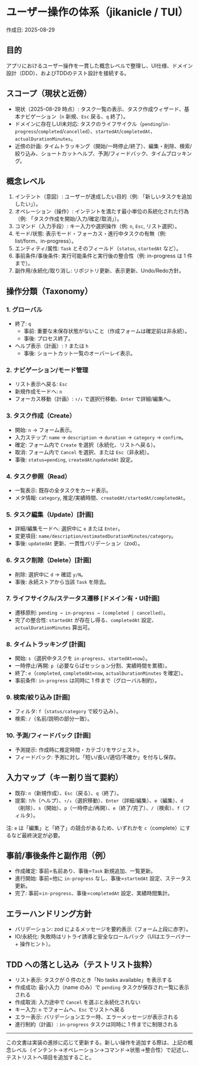 # ユーザー操作の体系（jikanicle / TUI）

作成日: 2025-08-29

## 目的

アプリにおけるユーザー操作を一貫した概念レベルで整理し、UI仕様、ドメイン設計（DDD）、およびTDDのテスト設計を接続する。

## スコープ（現状と近傍）

- 現状（2025-08-29 時点）: タスク一覧の表示、タスク作成ウィザード、基本ナビゲーション（`n` 新規、`Esc` 戻る、`q` 終了）。
- ドメインに存在しUI未対応: タスクのライフサイクル（`pending`/`in-progress`/`completed`/`cancelled`）、`startedAt`/`completedAt`、`actualDurationMinutes`。
- 近傍の計画: タイムトラッキング（開始/一時停止/終了）、編集・削除、検索/絞り込み、ショートカットヘルプ、予測/フィードバック、タイムブロッキング。

## 概念レベル

1. インテント（意図）: ユーザーが達成したい目的（例: 「新しいタスクを追加したい」）。
2. オペレーション（操作）: インテントを満たす最小単位の系統化された行為（例: 「タスク作成を開始/入力/確定/取消」）。
3. コマンド（入力手段）: キー入力や選択操作（例: `n`, `Esc`, リスト選択）。
4. モード/状態: 表示モード・フォーカス・進行中タスクの有無（例: list/form、in-progress）。
5. エンティティ/属性: `Task` とそのフィールド（`status`, `startedAt` など）。
6. 事前条件/事後条件: 実行可能条件と実行後の整合性（例: in-progress は 1 件まで）。
7. 副作用/永続化/取り消し: リポジトリ更新、表示更新、Undo/Redo方針。

## 操作分類（Taxonomy）

### 1. グローバル

- 終了: `q`
  - 事前: 重要な未保存状態がないこと（作成フォームは確定前は非永続）。
  - 事後: プロセス終了。
- ヘルプ表示（計画）: `?` または `h`
  - 事後: ショートカット一覧のオーバーレイ表示。

### 2. ナビゲーション/モード管理

- リスト表示へ戻る: `Esc`
- 新規作成モードへ: `n`
- フォーカス移動（計画）: `↑/↓` で選択行移動、`Enter` で詳細/編集へ。

### 3. タスク作成（Create）

- 開始: `n` → フォーム表示。
- 入力ステップ: `name` → `description` → `duration` → `category` → `confirm`。
- 確定: フォーム内で `Create` を選択（永続化、リストへ戻る）。
- 取消: フォーム内で `Cancel` を選択、または `Esc`（非永続）。
- 事後: `status=pend­ing`, `createdAt/updatedAt` 設定。

### 4. タスク参照（Read）

- 一覧表示: 既存の全タスクをカード表示。
- メタ情報: `category`, 推定/実績時間、`createdAt/startedAt/completedAt`。

### 5. タスク編集（Update）[計画]

- 詳細/編集モードへ: 選択中に `e` または `Enter`。
- 変更項目: `name/description/estimatedDurationMinutes/category`。
- 事後: `updatedAt` 更新、一貫性バリデーション（zod）。

### 6. タスク削除（Delete）[計画]

- 削除: 選択中に `d` → 確認 `y/N`。
- 事後: 永続ストアから当該 `Task` を除去。

### 7. ライフサイクル/ステータス遷移 [ドメイン有・UI計画]

- 遷移原則: `pending → in-progress → (completed | cancelled)`。
- 完了の整合性: `startedAt` が存在し得る、`completedAt` 設定、`actualDurationMinutes` 算出可。

### 8. タイムトラッキング [計画]

- 開始: `s`（選択中タスクを `in-progress`、`startedAt=now`）。
- 一時停止/再開: `p`（必要ならばセッション分割、実績時間を累積）。
- 終了: `e`（`completed`, `completedAt=now`, `actualDurationMinutes` を確定）。
- 事前条件: `in-progress` は同時に 1 件まで（グローバル制約）。

### 9. 検索/絞り込み [計画]

- フィルタ: `f`（`status/category` で絞り込み）。
- 検索: `/`（名前/説明の部分一致）。

### 10. 予測/フィードバック [計画]

- 予測提示: 作成時に推定時間・カテゴリをサジェスト。
- フィードバック: 予測に対し「短い/長い/適切/不確か」を付与し保存。

## 入力マップ（キー割り当て要約）

- 既存: `n`（新規作成）、`Esc`（戻る）、`q`（終了）。
- 提案: `?`/`h`（ヘルプ）、`↑/↓`（選択移動）、`Enter`（詳細/編集）、`e`（編集）、`d`（削除）、`s`（開始）、`p`（一時停止/再開）、`e`（終了/完了）、`/`（検索）、`f`（フィルタ）。

注: `e` は「編集」と「終了」の競合があるため、いずれかを `c`（complete）にするなど最終決定が必要。

## 事前/事後条件と副作用（例）

- 作成確定: 事前=名前あり、事後=`Task` 新規追加、一覧更新。
- 進行開始: 事前=他に `in-progress` なし、事後=`startedAt` 設定、ステータス更新。
- 完了: 事前=`in-progress`、事後=`completedAt` 設定、実績時間集計。

## エラーハンドリング方針

- バリデーション: zod によるメッセージを要約表示（フォーム上段に赤字）。
- IO/永続化: 失敗時はリトライ誘導と安全なロールバック（UIはエラーバナー + 操作ヒント）。

## TDD への落とし込み（テストリスト抜粋）

- リスト表示: タスクが 0 件のとき「No tasks available」を表示する
- 作成成功: 最小入力（name のみ）で `pending` タスクが保存され一覧に表示される
- 作成取消: 入力途中で `Cancel` を選ぶと永続化されない
- キー入力: `n` でフォームへ、`Esc` でリストへ戻る
- エラー表示: バリデーションエラー時、エラーメッセージが表示される
- 進行制約（計画）: `in-progress` タスクは同時に 1 件までに制限される

---

この文書は実装の進捗に応じて更新する。新しい操作を追加する際は、上記の概念レベル（インテント→オペレーション→コマンド→状態→整合性）で記述し、テストリストへ項目を追加すること。

